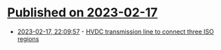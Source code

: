 # [Published on 2023-02-17](index.md)

* [2023-02-17, 22:09:57](https://news.ycombinator.com/item?id=34841284) - [HVDC transmission line to connect three ISO regions](https://pv-magazine-usa.com/2023/01/31/hvdc-transmission-line-to-connect-three-iso-regions/)
